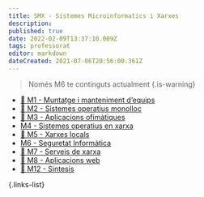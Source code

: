 ```yaml
---
title: SMX - Sistemes Microinformatics i Xarxes
description: 
published: true
date: 2022-02-09T13:37:10.009Z
tags: professorat
editor: markdown
dateCreated: 2021-07-06T20:56:00.361Z
---
```


> Només M6 te continguts actualment
{.is-warning}

- [:no_entry_sign: M1 - Muntatge i manteniment d’equips](m1)
- [:no_entry_sign: M2 - Sistemes operatius monolloc](m2)
- [:no_entry_sign: M3 - Aplicacions ofimàtiques](m3)
- [M4 - Sistemes operatius en xarxa](m4)
- [:no_entry_sign: M5 - Xarxes locals](m5)
- [M6 - Seguretat Informàtica](m6)
- [:no_entry_sign: M7 - Serveis de xarxa](m7)
- [:no_entry_sign: M8 - Aplicacions web](m8)
- [:no_entry_sign: M12 - Sintesis](m12)

 {.links-list}
 